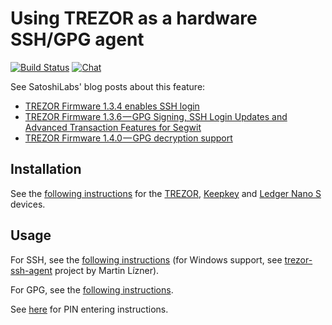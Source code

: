 # Using TREZOR as a hardware SSH/GPG agent

[![Build Status](https://travis-ci.org/romanz/trezor-agent.svg?branch=master)](https://travis-ci.org/romanz/trezor-agent)
[![Chat](https://badges.gitter.im/romanz/trezor-agent.svg)](https://gitter.im/romanz/trezor-agent)

See SatoshiLabs' blog posts about this feature:

- [TREZOR Firmware 1.3.4 enables SSH login](https://medium.com/@satoshilabs/trezor-firmware-1-3-4-enables-ssh-login-86a622d7e609)
- [TREZOR Firmware 1.3.6 — GPG Signing, SSH Login Updates and Advanced Transaction Features for Segwit](https://medium.com/@satoshilabs/trezor-firmware-1-3-6-20a7df6e692)
- [TREZOR Firmware 1.4.0 — GPG decryption support](https://www.reddit.com/r/TREZOR/comments/50h8r9/new_trezor_firmware_fidou2f_and_initial_ethereum/d7420q7/)

## Installation

See the [following instructions](doc/INSTALL.md) for the
[TREZOR](https://trezor.io/), [Keepkey](https://www.keepkey.com/) and
[Ledger Nano S](https://www.ledgerwallet.com/products/ledger-nano-s) devices.

## Usage

For SSH, see the [following instructions](doc/README-SSH.md) (for Windows support,
see [trezor-ssh-agent](https://github.com/martin-lizner/trezor-ssh-agent) project by Martin Lízner).

For GPG, see the [following instructions](doc/README-GPG.md).

See [here](https://github.com/romanz/python-trezor#pin-entering) for PIN entering instructions.
